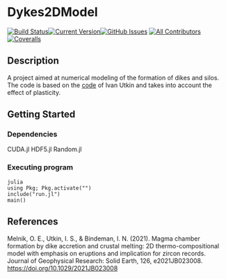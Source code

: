 # Dykes2DModel
[![Build Status](https://img.shields.io/badge/build-notready-red.svg)](https://travis-ci.org/gitpoint/git-point)[![Current Version](https://img.shields.io/badge/version-0.0.1-green.svg)](https://github.com/IgorAntun/node-chat)[![GitHub Issues](https://img.shields.io/badge/issues-7-red.svg)](https://github.com/Sorokin-MA/Dykes2DModel/issues) [![All Contributors](https://img.shields.io/badge/all_contributors-1-blue.svg)](./CONTRIBUTORS.md)[![Coveralls](https://img.shields.io/coveralls/github/gitpoint/git-point.svg)](https://github.com/Sorokin-MA/Dykes2DModel)
## Description

A project aimed at numerical modeling of the formation of dikes and silos. The code is based on the [code](https://agupubs.onlinelibrary.wiley.com/doi/abs/10.1029/2021JB023008) of Ivan Utkin and takes into account the effect of plasticity.

## Getting Started

### Dependencies

CUDA.jl
HDF5.jl
Random.jl

### Executing program
```
julia
using Pkg; Pkg.activate("")
include("run.jl")
main()
```

## References
Melnik, O. E., Utkin, I. S., & Bindeman, I. N. (2021). Magma chamber formation by dike accretion and crustal melting: 2D thermo-compositional model with emphasis on eruptions and implication for zircon records. Journal of Geophysical Research: Solid Earth, 126, e2021JB023008. 
https://doi.org/10.1029/2021JB023008

